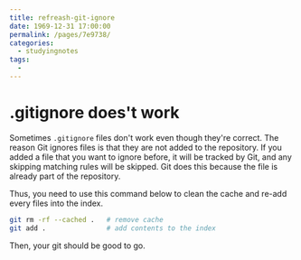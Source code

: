 ```yaml
---
title: refreash-git-ignore
date: 1969-12-31 17:00:00
permalink: /pages/7e9738/
categories:
  - studyingnotes
tags:
  - 
---
```

# .gitignore does't work

Sometimes `.gitignore` files don't work even though they're correct. The reason Git ignores files is that they are not added to the repository. If you added a file that you want to ignore before, it will be tracked by Git, and any skipping matching rules will be skipped. Git does this because the file is already part of the repository.

Thus, you need to use this command below to clean the cache and re-add every files into the index.
``` bash
git rm -rf --cached .   # remove cache
git add .               # add contents to the index
```

Then, your git should be good to go.

<Valine></Valine>
